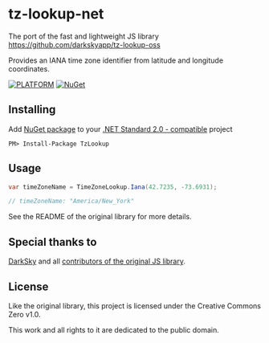 # tz-lookup-net

The port of the fast and lightweight JS library https://github.com/darkskyapp/tz-lookup-oss

Provides an IANA time zone identifier from latitude and longitude coordinates.

[![PLATFORM](https://img.shields.io/badge/platform-.NET%20Standard%202.0-lightgrey)]() [![NuGet](https://img.shields.io/nuget/v/TzLookup)](https://www.nuget.org/packages/TzLookup/)

## Installing

Add [NuGet package](https://www.nuget.org/packages/TzLookup) to your [.NET Standard 2.0 - compatible](https://github.com/dotnet/standard/blob/master/docs/versions/netstandard2.0.md#platform-support) project

```
PM> Install-Package TzLookup
```

## Usage

```csharp
var timeZoneName = TimeZoneLookup.Iana(42.7235, -73.6931);

// timeZoneName: "America/New_York"
```

See the README of the original library for more details.

## Special thanks to

[DarkSky](https://github.com/darkskyapp) and all [contributors of the original JS library](https://github.com/darkskyapp/tz-lookup-oss/graphs/contributors).

## License

Like the original library, this project is licensed under the Creative Commons Zero v1.0.

This work and all rights to it are dedicated to the public domain.